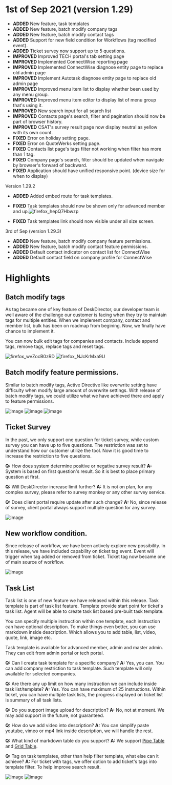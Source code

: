 # 1st of Sep 2021 (version 1.29)

- **ADDED** New feature, task templates
- **ADDED** New feature, batch modify company tags
- **ADDED** New feature, batch modify contact tags
- **ADDED** Support for new field condition for Workflows (tag modified event).
- **ADDED** Ticket survey now support up to 5 questions.
- **IMPROVED** Improved TECH portal's tab setting page
- **IMPROVED** Implemented ConnectWise reporting page
- **IMPROVED** Implemented ConnectWise diagnose entity page to replace old admin page
- **IMPROVED** Implement Autotask diagnose entity page to replace old admin page
- **IMPROVED** Improved menu item list to display whether been used by any menu group.
- **IMPROVED** Improved menu item editor to display list of menu group that's using it.
- **IMPROVED** New search input for all search list
- **IMPROVED** Contacts page's search, filter and pagination should now be part of browser history.
- **IMPROVED** CSAT's survey result page now display neutral as yellow with its own count.
- **FIXED** Error on holiday setting page.
- **FIXED** Error on QuoteWerks setting page.
- **FIXED** Contacts list page's tags filter not working when filter has more than 1 tag.
- **FIXED** Company page's search, filter should be updated when navigate by browser's forward of backward.
- **FIXED** Application should have unified responsive point. (device size for when to display)

Version 1.29.2
- **ADDED** Added embed route for task templates.
- **FIXED** Task templates should now be shown only for advanced member and up.![firefox_hepQ7Hbwzp](https://user-images.githubusercontent.com/1712143/131927629-4471ea30-836c-4ca5-8599-7607559abfe1.png)

- **FIXED** Task templates link should now visible under all size screen.

3rd of Sep (version 1.29.3)
- **ADDED** New feature, batch modify company feature permissions.
- **ADDED** New feature, batch modify contact feature permissions.
- **ADDED** Default contact indicator on contact list for ConnectWise
- **ADDED** Default contact field on company profile for ConnectWise

# Highlights

## Batch modify tags
As tag became one of key feature of DeskDirector, our developer team is well aware of the challenge our customer is facing when they try to maintain tags for multiple entities. When we implement company, contact and member list, bulk has been on roadmap from begining. Now, we finally have chance to implement it.

You can now bulk edit tags for companies and contacts. Include append tags, remove tags, replace tags and reset tags.

![firefox_wvZocB0zRD](https://user-images.githubusercontent.com/1712143/131616593-37179a99-3a83-4de9-868a-d01b65912328.png)
![firefox_NJcKrMxa9U](https://user-images.githubusercontent.com/1712143/131616614-1caca4dd-c586-4473-a1d2-6808a9f3bca7.png)

## Batch modify feature permissions.
Similar to batch modify tags, Active Directive like overwrite setting have difficulty when modify large amount of overwrite settings. With release of batch modify tags, we could utilize what we have achieved there and apply to feature permissions.

![image](https://user-images.githubusercontent.com/1712143/131927675-6b093b61-4ef6-4ff2-8223-35b5132395e7.png)
![image](https://user-images.githubusercontent.com/1712143/131927585-78549f63-3bad-4509-b0f0-8fa22cb8efb4.png)
![image](https://user-images.githubusercontent.com/1712143/131927593-c91f24c2-e114-4250-ad22-967432cf92ac.png)

## Ticket Survey
In the past, we only support one question for ticket survey, while custom survey you can have up to five questions. The restriction was set to understand how our customer utilize the tool. Now it is good time to increase the restriction to five questions.

**Q:** How does system determine positive or negative survey result?
**A:** System is based on first question's result. So it is best to place primary question at first.

**Q:** Will DeskDirector increase limit further?
**A:** It is not on plan, for any complex survey, please refer to survey monkey or any other survey service.

**Q:** Does client portal require update after such change?
**A:** No, since release of survey, client portal always support multiple question for any survey.

![image](https://user-images.githubusercontent.com/1712143/131616885-b7d19299-0f10-4ecf-aaa6-6d5da299959d.png)

## New workflow condition.
Since release of workflow, we have been actively explore new possibility. In this release, we have included capability on ticket tag event. Event will trigger when tag added or removed from ticket. Ticket tag now became one of main source of workflow.

![image](https://user-images.githubusercontent.com/1712143/131617413-1b835d5d-da4a-4044-8352-a1ac4cbfd2e8.png)

## Task List
Task list is one of new feature we have released within this release. Task template is part of task list feature. Template provide start point for ticket's task list. Agent will be able to create task list based pre-built task template.

You can specify multiple instruction within one template, each instruction can have optional description. To make things even better, you can use markdown inside description. Which allows you to add table, list, video, quote, link, image etc.

Task template is available for advanced member, admin and master admin. They can edit from admin portal or tech portal.

**Q:** Can I create task template for a specific company?
**A:** Yes, you can. You can add company restriction to task template. Such template will only available for selected companies.

**Q:** Are there any up limit on how many instruction we can include inside task list/template?
**A:** Yes. You can have maximum of 25 instructions. Within ticket, you can have multiple task lists, the progress displayed on ticket list is summary of all task lists.

**Q:** Do you support image upload for description?
**A:** No, not at moment. We may add support in the future, not guaranteed.

**Q:** How do we add video into description?
**A:** You can simplify paste youtube, vimeo or mp4 link inside description, we will handle the rest.

**Q:** What kind of markdown table do you support?
**A:** We support [Pipe Table](https://github.com/xoofx/markdig/blob/master/src/Markdig.Tests/Specs/PipeTableSpecs.md) and [Grid Table](https://github.com/xoofx/markdig/blob/master/src/Markdig.Tests/Specs/GridTableSpecs.md).

**Q:** Tag on task templates, other than help filter template, what else can it achieve?
**A:** For ticket with tags, we offer option to add ticket's tags into template filter. To help improve search result.

![image](https://user-images.githubusercontent.com/1712143/131618049-a3ae1eed-9696-48b3-88ce-ef293f74181c.png)
![image](https://user-images.githubusercontent.com/1712143/131618108-6c9f99c3-7b83-4117-b815-97a5865fafcf.png)
